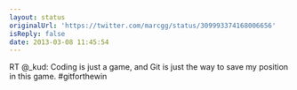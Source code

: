 ```yaml
---
layout: status
originalUrl: 'https://twitter.com/marcgg/status/309993374168006656'
isReply: false
date: 2013-03-08 11:45:54
---
```


RT @_kud: Coding is just a game, and Git is just the way to save my position in this game. #gitforthewin
